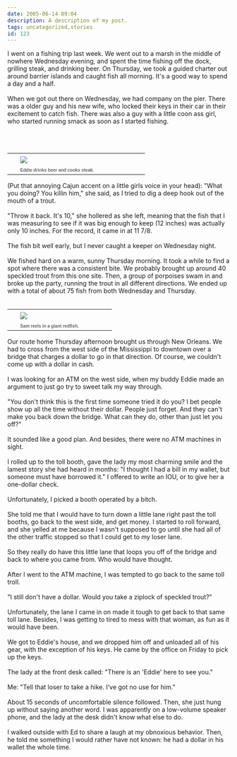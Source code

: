 ```yaml
---
date: 2005-06-14 09:04
description: A description of my post.
tags: uncategorized,stories
id: 123
---
```

I went on a fishing trip last week.  We went out to a marsh in the middle of nowhere Wednesday evening, and spent the time fishing off the dock, grilling steak, and drinking beer.  On Thursday, we took a guided charter out around barrier islands and caught fish all morning.  It's a good way to spend a day and a half.<br />
<br />
When we got out there on Wednesday, we had company on the pier.  There was a older guy and his new wife, who locked their keys in their car in their excitement to catch fish.  There was also a guy with a little coon ass girl, who started running smack as soon as I started fishing.
<!--more--><br /><br /><table cellpadding=0 cellspacing=0 border=0 align=right><tr><td width=5 rowspan=2><spacer type=block width=5 height=1></spacer></td><td width=275><img src="/img/EdBeer.jpg" aborder=0 vspace=4/></td></tr><tr><td width=275><font face="verdana, arial, geneva" size=1 color=#666666><b>Eddie drinks beer and cooks steak.</b></font></td></tr></table><br />
<br />
(Put that annoying Cajun accent on a little girls voice in your head):  "What you doing?  You killin him," she said, as I tried to dig a deep hook out of the mouth of a trout.<br />
<br />
"Throw it back.  It's 10," she hollered as she left, meaning that the fish that I was measuring to see if it was big enough to keep (12 inches) was actually only 10 inches.  For the record, it came in at 11 7/8.<br />
<br />
The fish bit well early, but I never caught a keeper on Wednesday night.<br />
<br />
We fished hard on a warm, sunny Thursday morning.  It took a while to find a spot where there was a consistent bite.  We probably brought up around 40 speckled trout from this one site.  Then, a group of porpoises swam in and broke up the party, running the trout in all different directions.  We ended up with a total of about 75 fish from both Wednesday and Thursday.<br />
<br />
<table cellpadding=0 cellspacing=0 border=0 align=right><tr><td width=5 rowspan=2><spacer type=block width=5 height=1></spacer></td><td width=200><img src="/img/SamReeling.jpg" aborder=0 vspace=4/></td></tr><tr><td width=200><font face="verdana, arial, geneva" size=1 color=#666666><b>Sam reels in a giant redfish.</b></font></td></tr></table><br />
<br />
Our route home Thursday afternoon brought us through New Orleans.  We had to cross from the west side of the Mississippi to downtown over a bridge that charges a dollar to go in that direction.  Of course, we couldn't come up with a dollar in cash.<br />
<br />
I was looking for an ATM on the west side, when my buddy Eddie made an argument to just go try to sweet talk my way through.<br />
<br />
"You don't think this is the first time someone tried it do you?  I bet people show up all the time without their dollar.  People just forget.  And they can't make you back down the bridge.  What can they do, other than just let you off?"<br />
<br />
It sounded like a good plan.  And besides, there were no ATM machines in sight.<br />
<br />
I rolled up to the toll booth, gave the lady my most charming smile and the lamest story she had heard in months:  "I thought I had a bill in my wallet, but someone must have borrowed it."  I offered to write an IOU, or to give her a one-dollar check.<br />
<br />
Unfortunately, I picked a booth operated by a bitch.<br />
<br />
She told me that I would have to turn down a little lane right past the toll booths, go back to the west side, and get money.  I started to roll forward, and she yelled at me because I wasn't supposed to go until she had all of the other traffic stopped so that I could get to my loser lane.<br />
<br />
So they really do have this little lane that loops you off of the bridge and back to where you came from.  Who would have thought.<br />
<br />
After I went to the ATM machine, I was tempted to go back to the same toll troll.  <br />
<br />
"I still don't have a dollar.  Would you take a ziplock of speckled trout?"<br />
<br />
Unfortunately, the lane I came in on made it tough to get back to that same toll lane.  Besides, I was getting to tired to mess with that woman, as fun as it would have been.<br />
<br />
We got to Eddie's house, and we dropped him off and unloaded all of his gear, with the exception of his keys.  He came by the office on Friday to pick up the keys.<br />
<br />
The lady at the front desk called:  "There is an 'Eddie' here to see you."<br />
<br />
Me:  "Tell that loser to take a hike.  I've got no use for him."<br />
<br />
About 15 seconds of uncomfortable silence followed.  Then, she just hung up without saying another word.  I was apparently on a low-volume speaker phone, and the lady at the desk didn't know what else to do.<br />
<br />
I walked outside with Ed to share a laugh at my obnoxious behavior.  Then, he told me something I would rather have not known:  he had a dollar in his wallet the whole time.<br />
<br />

